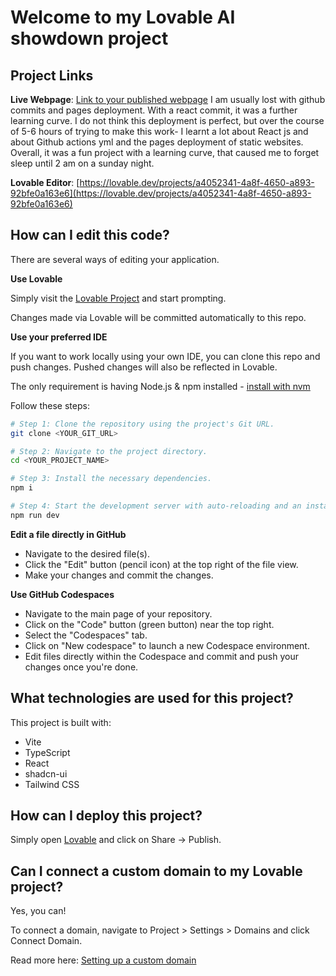 # Welcome to my Lovable AI showdown project

## Project Links

**Live Webpage**: [Link to your published webpage](https://prikalra.github.io/precision-med-narrative-framework/)
I am usually lost with github commits and pages deployment. With a react commit, it was a further learning curve. I do not think this deployment is perfect, but over the course of 5-6 hours of trying to make this work- I learnt a lot about React js and about Github actions yml and the pages deployment of static websites. Overall, it was a fun project with a learning curve, that caused me to forget sleep until 2 am on a sunday night. 

**Lovable Editor**: [https://lovable.dev/projects/a4052341-4a8f-4650-a893-92bfe0a163e6](https://lovable.dev/projects/a4052341-4a8f-4650-a893-92bfe0a163e6)

## How can I edit this code?

There are several ways of editing your application.

**Use Lovable**

Simply visit the [Lovable Project](https://lovable.dev/projects/a4052341-4a8f-4650-a893-92bfe0a163e6) and start prompting.

Changes made via Lovable will be committed automatically to this repo.

**Use your preferred IDE**

If you want to work locally using your own IDE, you can clone this repo and push changes. Pushed changes will also be reflected in Lovable.

The only requirement is having Node.js & npm installed - [install with nvm](https://github.com/nvm-sh/nvm#installing-and-updating)

Follow these steps:

```sh
# Step 1: Clone the repository using the project's Git URL.
git clone <YOUR_GIT_URL>

# Step 2: Navigate to the project directory.
cd <YOUR_PROJECT_NAME>

# Step 3: Install the necessary dependencies.
npm i

# Step 4: Start the development server with auto-reloading and an instant preview.
npm run dev
```

**Edit a file directly in GitHub**

- Navigate to the desired file(s).
- Click the "Edit" button (pencil icon) at the top right of the file view.
- Make your changes and commit the changes.

**Use GitHub Codespaces**

- Navigate to the main page of your repository.
- Click on the "Code" button (green button) near the top right.
- Select the "Codespaces" tab.
- Click on "New codespace" to launch a new Codespace environment.
- Edit files directly within the Codespace and commit and push your changes once you're done.

## What technologies are used for this project?

This project is built with:

- Vite
- TypeScript
- React
- shadcn-ui
- Tailwind CSS

## How can I deploy this project?

Simply open [Lovable](https://lovable.dev/projects/a4052341-4a8f-4650-a893-92bfe0a163e6) and click on Share -> Publish.

## Can I connect a custom domain to my Lovable project?

Yes, you can!

To connect a domain, navigate to Project > Settings > Domains and click Connect Domain.

Read more here: [Setting up a custom domain](https://docs.lovable.dev/tips-tricks/custom-domain#step-by-step-guide)
